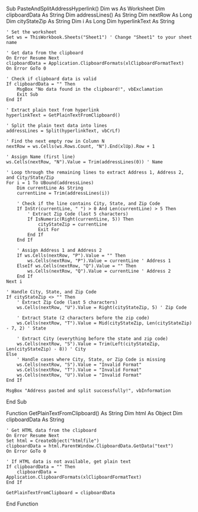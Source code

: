 Sub PasteAndSplitAddressHyperlink()
    Dim ws As Worksheet
    Dim clipboardData As String
    Dim addressLines() As String
    Dim nextRow As Long
    Dim cityStateZip As String
    Dim i As Long
    Dim hyperlinkText As String
    
    ' Set the worksheet
    Set ws = ThisWorkbook.Sheets("Sheet1") ' Change "Sheet1" to your sheet name
    
    ' Get data from the clipboard
    On Error Resume Next
    clipboardData = Application.ClipboardFormats(xlClipboardFormatText)
    On Error GoTo 0
    
    ' Check if clipboard data is valid
    If clipboardData = "" Then
        MsgBox "No data found in the clipboard!", vbExclamation
        Exit Sub
    End If
    
    ' Extract plain text from hyperlink
    hyperlinkText = GetPlainTextFromClipboard()
    
    ' Split the plain text data into lines
    addressLines = Split(hyperlinkText, vbCrLf)
    
    ' Find the next empty row in Column N
    nextRow = ws.Cells(ws.Rows.Count, "N").End(xlUp).Row + 1
    
    ' Assign Name (first line)
    ws.Cells(nextRow, "N").Value = Trim(addressLines(0)) ' Name
    
    ' Loop through the remaining lines to extract Address 1, Address 2, and City/State/Zip
    For i = 1 To UBound(addressLines)
        Dim currentLine As String
        currentLine = Trim(addressLines(i))
        
        ' Check if the line contains City, State, and Zip Code
        If InStr(currentLine, " ") > 0 And Len(currentLine) > 5 Then
            ' Extract Zip Code (last 5 characters)
            If IsNumeric(Right(currentLine, 5)) Then
                cityStateZip = currentLine
                Exit For
            End If
        End If
        
        ' Assign Address 1 and Address 2
        If ws.Cells(nextRow, "P").Value = "" Then
            ws.Cells(nextRow, "P").Value = currentLine ' Address 1
        ElseIf ws.Cells(nextRow, "Q").Value = "" Then
            ws.Cells(nextRow, "Q").Value = currentLine ' Address 2
        End If
    Next i
    
    ' Handle City, State, and Zip Code
    If cityStateZip <> "" Then
        ' Extract Zip Code (last 5 characters)
        ws.Cells(nextRow, "U").Value = Right(cityStateZip, 5) ' Zip Code
        
        ' Extract State (2 characters before the zip code)
        ws.Cells(nextRow, "T").Value = Mid(cityStateZip, Len(cityStateZip) - 7, 2) ' State
        
        ' Extract City (everything before the state and zip code)
        ws.Cells(nextRow, "S").Value = Trim(Left(cityStateZip, Len(cityStateZip) - 8)) ' City
    Else
        ' Handle cases where City, State, or Zip Code is missing
        ws.Cells(nextRow, "S").Value = "Invalid Format"
        ws.Cells(nextRow, "T").Value = "Invalid Format"
        ws.Cells(nextRow, "U").Value = "Invalid Format"
    End If
    
    MsgBox "Address pasted and split successfully!", vbInformation
End Sub

Function GetPlainTextFromClipboard() As String
    Dim html As Object
    Dim clipboardData As String
    
    ' Get HTML data from the clipboard
    On Error Resume Next
    Set html = CreateObject("htmlfile")
    clipboardData = html.ParentWindow.ClipboardData.GetData("text")
    On Error GoTo 0
    
    ' If HTML data is not available, get plain text
    If clipboardData = "" Then
        clipboardData = Application.ClipboardFormats(xlClipboardFormatText)
    End If
    
    GetPlainTextFromClipboard = clipboardData
End Function